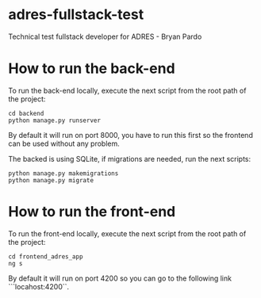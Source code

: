# adres-fullstack-test
Technical test fullstack developer for ADRES - Bryan Pardo

# How to run the back-end
To run the back-end locally, execute the next script from the root path of the project:
```
cd backend
python manage.py runserver
```
By default it will run on port 8000, you have to run this first so the frontend can be used without any problem.

The backed is using SQLite, if migrations are needed, run the next scripts:
```
python manage.py makemigrations
python manage.py migrate
```


# How to run the front-end
To run the front-end locally, execute the next script from the root path of the project:
```
cd frontend_adres_app
ng s
```
By default it will run on port 4200 so you can go to the following link ```locahost:4200``.
